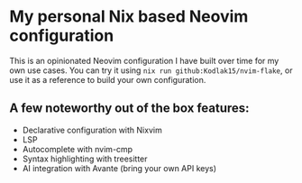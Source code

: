 # My personal Nix based Neovim configuration

This is an opinionated Neovim configuration I have built over time for my own use cases. You can try it using `nix run github:Kodlak15/nvim-flake`, or use it as a reference to build your own configuration. 

## A few noteworthy out of the box features:

- Declarative configuration with Nixvim
- LSP
- Autocomplete with nvim-cmp
- Syntax highlighting with treesitter
- AI integration with Avante (bring your own API keys)

